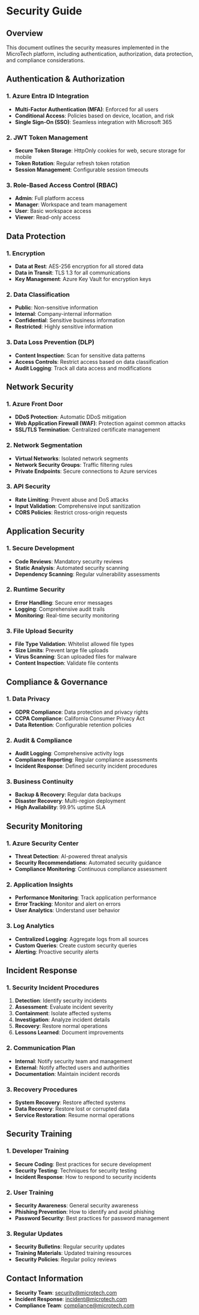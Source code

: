 # Security Guide

## Overview

This document outlines the security measures implemented in the MicroTech platform, including authentication, authorization, data protection, and compliance considerations.

## Authentication & Authorization

### 1. Azure Entra ID Integration
- **Multi-Factor Authentication (MFA)**: Enforced for all users
- **Conditional Access**: Policies based on device, location, and risk
- **Single Sign-On (SSO)**: Seamless integration with Microsoft 365

### 2. JWT Token Management
- **Secure Token Storage**: HttpOnly cookies for web, secure storage for mobile
- **Token Rotation**: Regular refresh token rotation
- **Session Management**: Configurable session timeouts

### 3. Role-Based Access Control (RBAC)
- **Admin**: Full platform access
- **Manager**: Workspace and team management
- **User**: Basic workspace access
- **Viewer**: Read-only access

## Data Protection

### 1. Encryption
- **Data at Rest**: AES-256 encryption for all stored data
- **Data in Transit**: TLS 1.3 for all communications
- **Key Management**: Azure Key Vault for encryption keys

### 2. Data Classification
- **Public**: Non-sensitive information
- **Internal**: Company-internal information
- **Confidential**: Sensitive business information
- **Restricted**: Highly sensitive information

### 3. Data Loss Prevention (DLP)
- **Content Inspection**: Scan for sensitive data patterns
- **Access Controls**: Restrict access based on data classification
- **Audit Logging**: Track all data access and modifications

## Network Security

### 1. Azure Front Door
- **DDoS Protection**: Automatic DDoS mitigation
- **Web Application Firewall (WAF)**: Protection against common attacks
- **SSL/TLS Termination**: Centralized certificate management

### 2. Network Segmentation
- **Virtual Networks**: Isolated network segments
- **Network Security Groups**: Traffic filtering rules
- **Private Endpoints**: Secure connections to Azure services

### 3. API Security
- **Rate Limiting**: Prevent abuse and DoS attacks
- **Input Validation**: Comprehensive input sanitization
- **CORS Policies**: Restrict cross-origin requests

## Application Security

### 1. Secure Development
- **Code Reviews**: Mandatory security reviews
- **Static Analysis**: Automated security scanning
- **Dependency Scanning**: Regular vulnerability assessments

### 2. Runtime Security
- **Error Handling**: Secure error messages
- **Logging**: Comprehensive audit trails
- **Monitoring**: Real-time security monitoring

### 3. File Upload Security
- **File Type Validation**: Whitelist allowed file types
- **Size Limits**: Prevent large file uploads
- **Virus Scanning**: Scan uploaded files for malware
- **Content Inspection**: Validate file contents

## Compliance & Governance

### 1. Data Privacy
- **GDPR Compliance**: Data protection and privacy rights
- **CCPA Compliance**: California Consumer Privacy Act
- **Data Retention**: Configurable retention policies

### 2. Audit & Compliance
- **Audit Logging**: Comprehensive activity logs
- **Compliance Reporting**: Regular compliance assessments
- **Incident Response**: Defined security incident procedures

### 3. Business Continuity
- **Backup & Recovery**: Regular data backups
- **Disaster Recovery**: Multi-region deployment
- **High Availability**: 99.9% uptime SLA

## Security Monitoring

### 1. Azure Security Center
- **Threat Detection**: AI-powered threat analysis
- **Security Recommendations**: Automated security guidance
- **Compliance Monitoring**: Continuous compliance assessment

### 2. Application Insights
- **Performance Monitoring**: Track application performance
- **Error Tracking**: Monitor and alert on errors
- **User Analytics**: Understand user behavior

### 3. Log Analytics
- **Centralized Logging**: Aggregate logs from all sources
- **Custom Queries**: Create custom security queries
- **Alerting**: Proactive security alerts

## Incident Response

### 1. Security Incident Procedures
1. **Detection**: Identify security incidents
2. **Assessment**: Evaluate incident severity
3. **Containment**: Isolate affected systems
4. **Investigation**: Analyze incident details
5. **Recovery**: Restore normal operations
6. **Lessons Learned**: Document improvements

### 2. Communication Plan
- **Internal**: Notify security team and management
- **External**: Notify affected users and authorities
- **Documentation**: Maintain incident records

### 3. Recovery Procedures
- **System Recovery**: Restore affected systems
- **Data Recovery**: Restore lost or corrupted data
- **Service Restoration**: Resume normal operations

## Security Training

### 1. Developer Training
- **Secure Coding**: Best practices for secure development
- **Security Testing**: Techniques for security testing
- **Incident Response**: How to respond to security incidents

### 2. User Training
- **Security Awareness**: General security awareness
- **Phishing Prevention**: How to identify and avoid phishing
- **Password Security**: Best practices for password management

### 3. Regular Updates
- **Security Bulletins**: Regular security updates
- **Training Materials**: Updated training resources
- **Security Policies**: Regular policy reviews

## Contact Information

- **Security Team**: security@microtech.com
- **Incident Response**: incident@microtech.com
- **Compliance Team**: compliance@microtech.com
